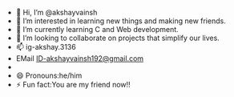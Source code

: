 - 👋 Hi, I’m @akshayvainsh
- 👀 I’m interested in learning new things and making new friends.
- 🌱 I’m currently learning C and Web development.
- 💞️ I’m looking to collaborate on projects that simplify our lives.
- 📫 ig-akshay.3136
- EMail ID-akshayvainsh192@gmail.com
- 
- 😄 Pronouns:he/him
- ⚡ Fun fact:You are my friend now!!

<!---
akshayj578/akshayj578 is a ✨ special ✨ repository because its `README.md` (this file) appears on your GitHub profile.
You can click the Preview link to take a look at your changes.
--->
